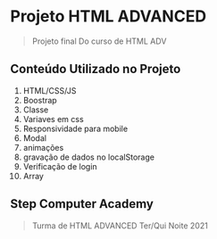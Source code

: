 # Projeto HTML ADVANCED
> Projeto final Do curso de HTML ADV
## Conteúdo Utilizado no Projeto
1. HTML/CSS/JS
2. Boostrap
3. Classe
4. Variaves em css
5. Responsividade para mobile 
6. Modal
7. animações 
8. gravação de dados no localStorage
9. Verificação de login 
10. Array
## Step Computer Academy
> Turma de HTML ADVANCED Ter/Qui Noite 2021

